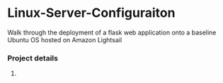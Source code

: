 # Linux-Server-Configuraiton
Walk through the deployment of a flask web application onto a baseline Ubuntu OS hosted on Amazon Lightsail 

### Project details
1. 

